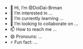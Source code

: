 - 👋 Hi, I’m @DoiDai-Brman
- 👀 I’m interested in ...
- 🌱 I’m currently learning ...
- 💞️ I’m looking to collaborate on ...
- 📫 How to reach me ...
- 😄 Pronouns: ...
- ⚡ Fun fact: ...

<!---
DoiDai-Brman/DoiDai-Brman is a ✨ special ✨ repository because its `README.md` (this file) appears on your GitHub profile.
You can click the Preview link to take a look at your changes.
--->
